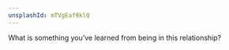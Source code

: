 ```yaml
---
unsplashId: mTVgEaf9klQ
---
```


What is something you’ve learned from being in this relationship?

